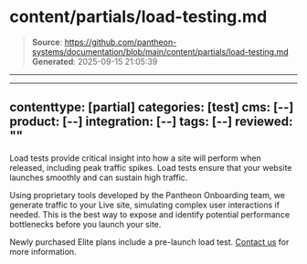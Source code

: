 # content/partials/load-testing.md

> **Source**: https://github.com/pantheon-systems/documentation/blob/main/content/partials/load-testing.md
> **Generated**: 2025-09-15 21:05:39

---

---
contenttype: [partial]
categories: [test]
cms: [--]
product: [--]
integration: [--]
tags: [--]
reviewed: ""
---

Load tests provide critical insight into how a site will perform when released, including peak traffic spikes. Load tests ensure that your website launches smoothly and can sustain high traffic.

Using proprietary tools developed by the Pantheon Onboarding team, we generate traffic to your Live site, simulating complex user interactions if needed. This is the best way to expose and identify potential performance bottlenecks before you launch your site.

Newly purchased Elite plans include a pre-launch load test. [Contact us](https://pantheon.io/professional-services?docs) for more information.


